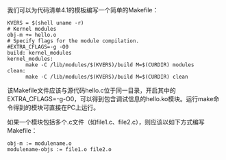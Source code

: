 我们可以为代码清单4.1的模板编写一个简单的Makefile：

```
KVERS = $(shell uname -r)
# Kernel modules
obj-m += hello.o
# Specify flags for the module compilation.
#EXTRA_CFLAGS=-g -O0
build: kernel_modules
kernel_modules:
      make -C /lib/modules/$(KVERS)/build M=$(CURDIR) modules
clean:
      make -C /lib/modules/$(KVERS)/build M=$(CURDIR) clean
```

该Makefile文件应该与源代码hello.c位于同一目录，开启其中的EXTRA_CFLAGS=-g-O0，可以得到包含调试信息的hello.ko模块。运行make命令得到的模块可直接在PC上运行。

如果一个模块包括多个.c文件（如file1.c、file2.c），则应该以如下方式编写Makefile：

```
obj-m := modulename.o
modulename-objs := file1.o file2.o
```

